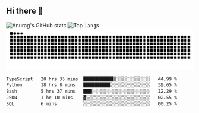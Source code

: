 ## Hi there 👋
![Anurag's GitHub stats](https://github-readme-stats.vercel.app/api?username=CNCoreSteb)
![Top Langs](https://github-readme-stats.vercel.app/api/top-langs/?username=CNCoreSteb)
<picture>
  <source media="(prefers-color-scheme: dark)" srcset="https://raw.githubusercontent.com/CNCoreSteb/CNCoreSteb/output/github-contribution-grid-snake-dark.svg">
  <source media="(prefers-color-scheme: light)" srcset="https://raw.githubusercontent.com/CNCoreSteb/CNCoreSteb/output/github-contribution-grid-snake.svg">
  <img alt="github contribution grid snake animation" src="https://raw.githubusercontent.com/CNCoreSteb/CNCoreSteb/output/github-contribution-grid-snake.svg">
</picture>

<!--START_SECTION:waka-->

```txt
TypeScript   20 hrs 35 mins  ███████████▒░░░░░░░░░░░░░   44.99 %
Python       18 hrs 8 mins   ██████████░░░░░░░░░░░░░░░   39.65 %
Bash         5 hrs 37 mins   ███░░░░░░░░░░░░░░░░░░░░░░   12.29 %
JSON         1 hr 10 mins    ▓░░░░░░░░░░░░░░░░░░░░░░░░   02.55 %
SQL          6 mins          ░░░░░░░░░░░░░░░░░░░░░░░░░   00.25 %
```

<!--END_SECTION:waka-->


<!--
**CNCoreSteb/CNCoreSteb** is a ✨ _special_ ✨ repository because its `README.md` (this file) appears on your GitHub profile.

Here are some ideas to get you started:

- 🔭 I’m currently working on ...
- 🌱 I’m currently learning ...
- 👯 I’m looking to collaborate on ...
- 🤔 I’m looking for help with ...
- 💬 Ask me about ...
- 📫 How to reach me: ...
- 😄 Pronouns: ...
- ⚡ Fun fact: ...
-->
